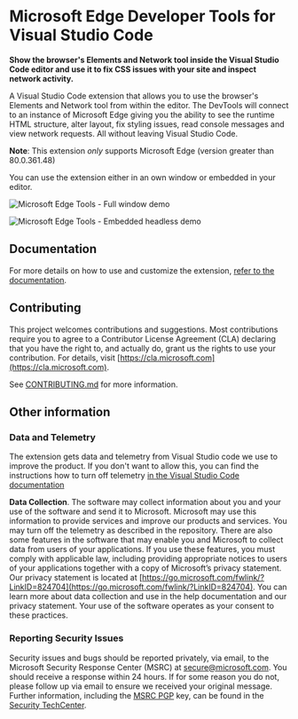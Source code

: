 # Microsoft Edge Developer Tools for Visual Studio Code

**Show the browser's Elements and Network tool inside the Visual Studio Code editor and use it to fix CSS issues with your site and inspect network activity.**

A Visual Studio Code extension that allows you to use the browser's Elements and Network tool from within the editor. The DevTools will connect to an instance of Microsoft Edge giving you the ability to see the runtime HTML structure, alter layout, fix styling issues, read console messages and view network requests. All without leaving Visual Studio Code.

**Note**: This extension _only_ supports Microsoft Edge (version greater than 80.0.361.48)

You can use the extension either in an own window or embedded in your editor.

![Microsoft Edge Tools - Full window demo](img/devtools-for-code-demo-full-window.gif)

![Microsoft Edge Tools - Embedded headless demo](img/devtools-for-code-demo-headless.gif)

## Documentation

For more details on how to use and customize the extension, [refer to the documentation](https://docs.microsoft.com/microsoft-edge/visual-studio-code/microsoft-edge-devtools-extension).

## Contributing

This project welcomes contributions and suggestions.  Most contributions require you to agree to a
Contributor License Agreement (CLA) declaring that you have the right to, and actually do, grant us
the rights to use your contribution. For details, visit [https://cla.microsoft.com](https://cla.microsoft.com).

See [CONTRIBUTING.md](https://github.com/Microsoft/vscode-edge-devtools/blob/main/CONTRIBUTING.md) for more information.

## Other information

### Data and Telemetry

The extension gets data and telemetry from Visual Studio code we use to improve the product. If you don't want to allow this, you can find the instructions how to turn off telemetry [in the Visual Studio Code documentation](https://code.visualstudio.com/docs/getstarted/telemetry)

**Data Collection**. The software may collect information about you and your use of the software and send it to Microsoft. Microsoft may use this information to provide services and improve our products and services. You may turn off the telemetry as described in the repository. There are also some features in the software that may enable you and Microsoft to collect data from users of your applications. If you use these features, you must comply with applicable law, including providing appropriate notices to users of your applications together with a copy of Microsoft’s privacy statement. Our privacy statement is located at [https://go.microsoft.com/fwlink/?LinkID=824704](https://go.microsoft.com/fwlink/?LinkID=824704). You can learn more about data collection and use in the help documentation and our privacy statement. Your use of the software operates as your consent to these practices.

### Reporting Security Issues

Security issues and bugs should be reported privately, via email, to the Microsoft Security
Response Center (MSRC) at [secure@microsoft.com](mailto:secure@microsoft.com). You should
receive a response within 24 hours. If for some reason you do not, please follow up via
email to ensure we received your original message. Further information, including the
[MSRC PGP](https://technet.microsoft.com/security/dn606155) key, can be found in
the [Security TechCenter](https://technet.microsoft.com/security/default).
